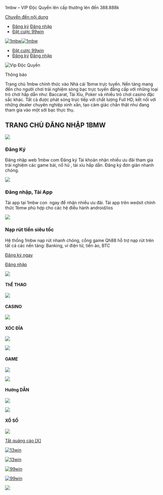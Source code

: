 1mbw – VIP Độc Quyền lên cấp thưởng lên đến 388.888k


































 

[Chuyển đến nội dung](#main)

* [Đăng ký](https://dudccu9oi1q0h.cloudfront.net/?id=874018847) 
  [Đăng nhập](https://dudccu9oi1q0h.cloudfront.net/?id=874018847)
* [Đặt cược 99win](https://d2flwl408keb0o.cloudfront.net/?id=666557378&currency=VND&type=2)

[![1mbw](https://1mbw.net/wp-content/uploads/2025/04/1mbw-logo-1024x434.webp)![1mbw](https://1mbw.net/wp-content/uploads/2025/04/1mbw-logo-1024x434.webp)](https://1mbw.net/ "1mbw - VIP Độc Quyền lên cấp thưởng lên đến 388.888k")

* [Đặt cược 99win](https://d2flwl408keb0o.cloudfront.net/?id=666557378&currency=VND&type=2)
* [Đăng ký](https://dudccu9oi1q0h.cloudfront.net/?id=874018847) 
  [Đăng nhập](https://dudccu9oi1q0h.cloudfront.net/?id=874018847)



![Vip Độc Quyền](https://1mbw.net/wp-content/uploads/2025/04/vip-doc-quyen-1024x320.webp)

Thông báo

Trang chủ 1mbw chính thức vào Nhà cái 1bmw trực tuyến. Nền tảng mang đến cho người chơi trải nghiệm sòng bạc trực tuyến đẳng cấp với những loại trò chơi hấp dẫn như: Baccarat, Tài Xỉu, Poker và nhiều trò chơi casino đặc sắc khác. Tất cả được phát sóng trực tiếp với chất lượng Full HD, kết nối với những dealer chuyên nghiệp xinh xắn, tạo cảm giác chân thật như đang tham gia vào một sới bạc thực thụ.

TRANG CHỦ ĐĂNG NHẬP 1BMW
------------------------

![](https://1mbw.net/wp-content/uploads/2019/08/20170120212844-casino.jpg)

### Đăng Ký

Đăng nhập web 1mbw com Đăng ký Tài khoản nhận nhiều ưu đãi tham gia trải nghiệm các game bài, nổ hũ , tài xỉu hấp dẫn. Đăng ký đơn giản nhanh chóng.

![](https://1mbw.net/wp-content/uploads/2019/08/casino_gambling.jpg)

### Đăng nhập, Tải App

Tải app tại 1mbw con  ngay để nhận nhiều ưu đãi. Tải app trên wedsit chính thức 1bmw phù hợp cho các hệ điều hành android/ios

![](https://1mbw.net/wp-content/uploads/2019/08/170101-casino.jpeg)

### Nạp rút tiền siêu tốc

Hệ thống 1mbw nạp rút nhanh chóng, cổng game Qh88 hỗ trợ nạp rút trên tất cả các nền tảng: Banking, ví điện tử, tiền ảo, BTC

[Đăng ký ngay](https://hubet68.run/ww141)

[Đăng nhập](https://hubet68.run/ww141)

![](https://1mbw.net/wp-content/uploads/2019/08/sport-vat.png)

#### ThỂ THAO

![](https://1mbw.net/wp-content/uploads/2019/08/11.jpg)

#### CASINO

![](https://1mbw.net/wp-content/uploads/2019/08/img_girl_mc.png)

#### XÓC ĐĨA

![](https://1mbw.net/wp-content/uploads/2019/08/icon_home_anchor.png)

![](https://1mbw.net/wp-content/uploads/2019/08/13081-01-gradient-designs-powerpoint-backgrounds-16x9-1-1024x576.jpg)

#### GAME

![](https://1mbw.net/wp-content/uploads/2019/08/icon_home_people.png)

![](https://1mbw.net/wp-content/uploads/2019/08/new11.jpg)

#### Hướng DẪN

![](https://1mbw.net/wp-content/uploads/2019/08/ic-down-app.png)

![](https://1mbw.net/wp-content/uploads/2019/08/1-1.jpg)

#### XỔ SỐ

![](https://1mbw.net/wp-content/uploads/2019/08/ic_mobi_ball.png)

[Tắt quảng cáo [X]](javascript:hide_float_center())

[![13win](https://1mbw.net/wp-content/uploads/2025/04/13win-baner.gif)](https://dudccu9oi1q0h.cloudfront.net/?id=874018847)



[![13win](https://1mbw.net/wp-content/uploads/2025/04/13win-baner.gif)](https://dudccu9oi1q0h.cloudfront.net/?id=874018847)



[![99win](https://1mbw.net/wp-content/uploads/2025/04/99win-banner.gif)](https://d2flwl408keb0o.cloudfront.net/?id=666557378¤cy=VND&type=2)



[![99win](https://1mbw.net/wp-content/uploads/2025/04/99win-banner.gif)](https://d2flwl408keb0o.cloudfront.net/?id=666557378¤cy=VND&type=2)

![](https://1mbw.net/wp-content/uploads/2025/04/99win-popup.gif)